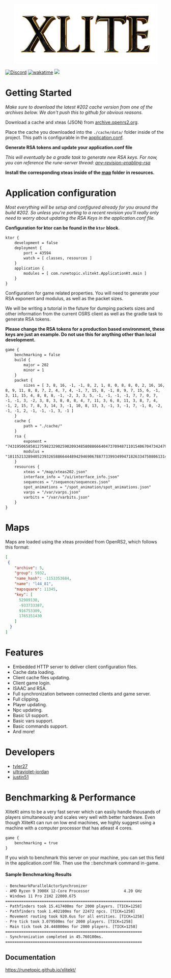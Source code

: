<p align="center"><img src="https://github.com/runetopic/xlitekt/blob/main/assets/xlite%20logo.png"/></p>

[![Discord](https://img.shields.io/discord/212385463418355713?color=%237289DA&logo=Discord&logoColor=%237289DA)](https://discord.gg/3scgBkrfMG)
[![wakatime](https://wakatime.com/badge/user/00b793fe-9bcc-4e7a-88c2-7c1879c548ce/project/392eeeea-4500-4c18-904b-2c0d662dfb81.svg)](https://wakatime.com/badge/user/00b793fe-9bcc-4e7a-88c2-7c1879c548ce/project/392eeeea-4500-4c18-904b-2c0d662dfb81)
 ![](https://tokei.rs/b1/github/runetopic/xlitekt)

# Getting Started
_Make sure to download the latest #202 cache version from one of the archives below. We don't push this to github for
obvious reasons._

Download a cache and xteas (JSON) from [archive.openrs2.org](https://archive.openrs2.org/).

Place the cache you downloaded into the ``./cache/data/`` folder inside of the project. This path is configurable in
the [application.conf](/src/main/resources/application.conf).

**Generate RSA tokens and update your application.conf file**

_This will eventually be a gradle task to generate new RSA keys. For now, you can reference the rune-server thread: [any-revision-enabling-rsa](https://www.rune-server.ee/runescape-development/rs2-server/tutorials/305532-any-revision-enabling-rsa.html)_

**Install the corresponding xteas inside of the [map](/src/main/resources/map) folder in resources.**

# Application configuration

_Most everything will be setup and configured already for you around the build #202. So unless you're porting to a recent revision you'll really only need to worry about updating the RSA Keys in the application.conf file._

**Configuration for ktor can be found in the ```ktor``` block.**
```shell
ktor {
    development = false
    deployment {
        port = 43594
        watch = [ classes, resources ]
    }
    application {
        modules = [ com.runetopic.xlitekt.ApplicationKt.main ]
    }
}
```
Configuration for game related properties. You will need to generate your RSA exponent and modulus, as well as the packet sizes.

We will be writing a tutorial in the future for dumping packets sizes and other information from the current OSRS client as well as the gradle task to generate RSA tokens.

**Please change the RSA tokens for a production based environment, these keys are just an example. Do not use this for anything other than local development.**
```shell
game {
    benchmarking = false
    build {
        major = 202
        minor = 1
    }
    packet {
        sizes = [ 3, 8, 16, -1, -1, 8, 2, 1, 8, 0, 8, 8, 0, 2, 16, 16, 8, 9, 11, 8, 8, 7, 2, 4, 7, 4, -1, 7, 15, 8, -1, 8, 9, 7, 15, 6, -1, 3, 11, 15, 4, 8, 8, 8, -1, -2, 3, 3, 5, -1, -1, -1, -1, 7, 7, 0, 7, -1, -1, 3, -2, 3, 8, 3, 8, 0, 8, 4, 7, 11, 3, 6, 8, 11, 3, 8, 7, 4, -1, 2, 15, 7, 8, 3, 14, 3, -1, 10, 8, 13, 3, -1, 3, -1, 7, -1, 0, -2, -1, -1, 2, -1, -1, -1, 3, -1 ]
    }
    cache {
        path = "./cache/"
    }
    rsa {
        exponent = "74319506585812759823290259020934858088666404737094871101540670473424793671202076033582991318775440709937362678616598621443723414224839661646087632908361014054642952231258678163322462341878133664959918342102621655539431162351843502897522597279543226584696172903586455624355061037387268986011976499046968675073"
        modulus = "101152132894052393265886644489429469067887733993499471826334750806131431774995232950094045980615261210482740859538462033841944288877997111341162261129657268035424385776764492943939466200272309679088830878857767599863397432612329236019641861788901097158810527108145428907942159175673330991981851896173021952237"
    }
    resources {
        xteas = "/map/xteas202.json"
        interface_info = "/ui/interface_info.json"
        sequences = "/sequence/sequences.json"
        spot_animations = "/spot_animation/spot_animations.json"
        varps = "/var/varps.json"
        varbits = "/var/varbits.json"
    }
}
```

# Maps
Maps are loaded using the xteas provided from OpenRS2, which follows this format:

```json
[
 {
    "archive": 5,
    "group": 5932,
    "name_hash": -1153353684,
    "name": "l44_81",
    "mapsquare": 11345,
    "key": [
      52989138,
      -933733387,
      916753309,
      1765351430
    ]
  }
]
```

# Features
- Embedded HTTP server to deliver client configuration files.
- Cache data loading.
- Client cache files updating.
- Client game login.
- ISAAC and RSA.
- Full synchronization between connected clients and game server.
- Full clipping.
- Player updating.
- Npc updating.
- Basic UI support.
- Basic vars support.
- Basic commands support.
- And more!

# Developers
 - [tyler27](https://github.com/tyler27)
 - [ultraviolet-jordan](https://github.com/ultraviolet-jordan)
 - [justin51](https://github.com/justin51)

# Benchmarking & Performance
XliteKt aims to be a very fast server which can easily handle thousands of players simultaneously and scales very well with better hardware. 
Even though XliteKt can run on low end machines, we highly suggest using a machine with a computer processor that has atleast 4 cores.

```shell
game {
    benchmarking = true
}
```

If you wish to benchmark this server on your machine, you can set this field in the application.conf file.
Then use the ::benchmark command in-game.

#### Sample Benchmarking Results
```
- BenchmarkParallelActorSynchronizer
- AMD Ryzen 9 3900X 12-Core Processor               4.20 GHz
- Windows 11 Pro 21H2 22000.675 
============================================================
- Pathfinders took 15.417400ms for 2000 players. [TICK=1258]
- Pathfinders took 1.402100ms for 22472 npcs. [TICK=1258]
- Movement routing took 920.6us for all entities. [TICK=1258]
- Pre tick took 3.079500ms for 2000 players. [TICK=1258]
- Main tick took 24.448800ms for 2000 players. [TICK=1258]
============================================================
- Synchronization completed in 45.760100ms.
============================================================
```

## Documentation
https://runetopic.github.io/xlitekt/
